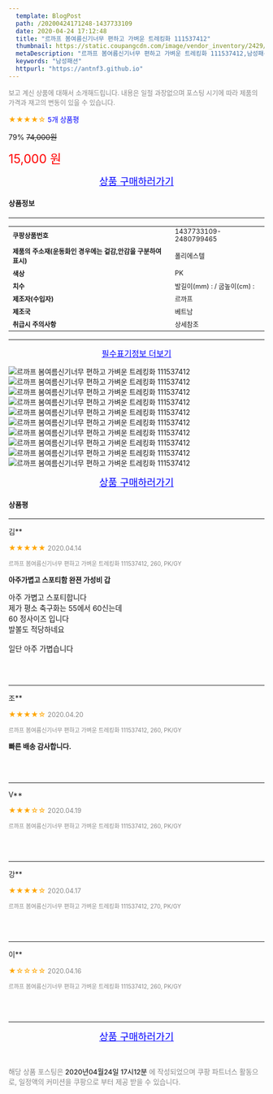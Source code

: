 ```yaml
---
  template: BlogPost
  path: /20200424171248-1437733109
  date: 2020-04-24 17:12:48
  title: "르까프 봄여름신기너무 편하고 가벼운 트레킹화 111537412"
  thumbnail: https://static.coupangcdn.com/image/vendor_inventory/2429/dab256281a9b99eef13b7b3a5e3c84ea46d48c872870e4fa7303729b7fb2.jpg
  metaDescription: "르까프 봄여름신기너무 편하고 가벼운 트레킹화 111537412,남성패션"
  keywords: "남성패션"
  httpurl: "https://antnf3.github.io"
---
```

  
<span style="color: #888;font-size:0.8rem">보고 계신 상품에 대해서 소개해드립니다.
내용은 일절 과장없으며 포스팅 시기에 따라 제품의 가격과 재고의 변동이 있을 수 있습니다.</span>
  
<span style="color: orange;">★★★★☆</span> <span style="color: blue;font-size: 0.85rem;">5개 상품평</span>

<span style="font-size: 0.9rem">79%</span> <span style="font-size: 0.9rem">~~74,000원~~</span>

<span style="color: red;font-size: 1.5rem;">15,000 원</span>



<p align="center"><a href="http://me2.do/5EfJLtOE" style="font-size: 1.2rem; color: blue;">상품 구매하러가기</a></p>

#### 상품정보

---

|                  |                       |
| ---------------- | --------------------- |
| **<span style="font-size:0.8rem;">쿠팡상품번호</span>** | <span style="font-size:0.8rem;">1437733109-2480799465</span> |
| **<span style="font-size:0.8rem;">제품의 주소재(운동화인 경우에는 겉감,안감을 구분하여 표시)</span>**    | <span style="font-size:0.8rem;">폴리에스텔</span>        |
| **<span style="font-size:0.8rem;">색상</span>**    | <span style="font-size:0.8rem;">PK</span>        |
| **<span style="font-size:0.8rem;">치수</span>**    | <span style="font-size:0.8rem;">발길이(mm) : / 굽높이(cm) :</span>        |
| **<span style="font-size:0.8rem;">제조자(수입자)</span>**    | <span style="font-size:0.8rem;">르까프</span>        |
| **<span style="font-size:0.8rem;">제조국</span>**    | <span style="font-size:0.8rem;">베트남</span>        |
| **<span style="font-size:0.8rem;">취급시 주의사항</span>**    | <span style="font-size:0.8rem;">상세참조</span>        |



---

<p align="center"><a href="http://me2.do/5EfJLtOE" style="font-size: 1rem; color: blue;">필수표기정보 더보기</a></p>

![르까프 봄여름신기너무 편하고 가벼운 트레킹화 111537412](http://thumbnail7.coupangcdn.com/thumbnails/remote/q89/image/vendor_inventory/f4b8/75d8266da84c84dbdbe593ade8615458a92119dfcdaedc24cfb5f84c8dd3.jpg)
![르까프 봄여름신기너무 편하고 가벼운 트레킹화 111537412](http://thumbnail7.coupangcdn.com/thumbnails/remote/q89/image/vendor_inventory/ff5c/5b6f7c04287970ae0a14074b8311f24c467df7999abd8cdf0fb743c938d9.jpg)
![르까프 봄여름신기너무 편하고 가벼운 트레킹화 111537412](http://thumbnail10.coupangcdn.com/thumbnails/remote/q89/image/vendor_inventory/73da/90e62c38b8b10a0bf7b1fc58230288fca17b4543d913fb1d828727eae8a7.jpg)
![르까프 봄여름신기너무 편하고 가벼운 트레킹화 111537412](http://thumbnail6.coupangcdn.com/thumbnails/remote/q89/image/vendor_inventory/58ca/52279874bd7ca61e855eeea592f5f3cad6a04e2a9ab463bd722d96541616.jpg)
![르까프 봄여름신기너무 편하고 가벼운 트레킹화 111537412](http://thumbnail10.coupangcdn.com/thumbnails/remote/q89/image/vendor_inventory/f808/ec96c420b6930b4043d25eb33d3c91f4b7594de35f7cf4b5148bfa105df9.jpg)
![르까프 봄여름신기너무 편하고 가벼운 트레킹화 111537412](http://thumbnail6.coupangcdn.com/thumbnails/remote/q89/image/vendor_inventory/25f1/6fb8d662be3992e1e10ffbf624ddfffa987fb802a7361d699c0514a92345.jpg)
![르까프 봄여름신기너무 편하고 가벼운 트레킹화 111537412](http://thumbnail6.coupangcdn.com/thumbnails/remote/q89/image/vendor_inventory/9641/73f2867aae212a3d7e33e5ec2fb16d07d4b5935de3c9f4eaf9a6c1206cdb.jpg)
![르까프 봄여름신기너무 편하고 가벼운 트레킹화 111537412](http://thumbnail10.coupangcdn.com/thumbnails/remote/q89/image/vendor_inventory/23a9/4f46f8d2a2ef43ab03e4a139e3a5de9968f5c12bdafe47862dde231be139.jpg)
![르까프 봄여름신기너무 편하고 가벼운 트레킹화 111537412](http://thumbnail8.coupangcdn.com/thumbnails/remote/q89/image/vendor_inventory/8ee0/f6502477bc5cb909bba335644bdd9973900a207e123b2c2dbba657c01cc0.jpg)
![르까프 봄여름신기너무 편하고 가벼운 트레킹화 111537412](http://thumbnail9.coupangcdn.com/thumbnails/remote/q89/image/vendor_inventory/f9e1/6316cb9c0622f687f30a93711ee68633ceaa1a893a305dbe35f8165b4533.png)

<p align="center"><a href="http://me2.do/5EfJLtOE" style="font-size: 1.2rem; color: blue;">상품 구매하러가기</a></p>

#### 상품평
  
---
  
김**
    
<span style="color: orange;">★★★★★</span> <span style="font-size:0.8rem;color: #888;">2020.04.14</span>
    
<span style="color: #888;font-size:0.7rem">르까프 봄여름신기너무 편하고 가벼운 트레킹화 111537412, 260, PK/GY</span>
    
<span style="font-size:0.85rem">**아주가볍고 스포티함 완젼 가성비 갑**</span>
    
<span style="font-size: 0.9rem;">아주 가볍고 스포티합니다<br/>제가 평소 축구화는 55에서 60신는데<br/>60 정사이즈 입니다<br/>발볼도 적당하네요<br/><br/>일단 아주 가볍습니다</span>
    
<br>
<br>

---
  
조**
    
<span style="color: orange;">★★★★☆</span> <span style="font-size:0.8rem;color: #888;">2020.04.20</span>
    
<span style="color: #888;font-size:0.7rem">르까프 봄여름신기너무 편하고 가벼운 트레킹화 111537412, 260, PK/GY</span>
    
<span style="font-size:0.85rem">**빠른 배송 감사합니다.**</span>
    

    
<br>
<br>

---
  
V**
    
<span style="color: orange;">★★★☆☆</span> <span style="font-size:0.8rem;color: #888;">2020.04.19</span>
    
<span style="color: #888;font-size:0.7rem">르까프 봄여름신기너무 편하고 가벼운 트레킹화 111537412, 260, PK/GY</span>
    

    

    
<br>
<br>

---
  
강**
    
<span style="color: orange;">★★★★☆</span> <span style="font-size:0.8rem;color: #888;">2020.04.17</span>
    
<span style="color: #888;font-size:0.7rem">르까프 봄여름신기너무 편하고 가벼운 트레킹화 111537412, 270, PK/GY</span>
    

    

    
<br>
<br>

---
  
이**
    
<span style="color: orange;">★☆☆☆☆</span> <span style="font-size:0.8rem;color: #888;">2020.04.16</span>
    
<span style="color: #888;font-size:0.7rem">르까프 봄여름신기너무 편하고 가벼운 트레킹화 111537412, 260, PK/GY</span>
    

    

    
<br>
<br>


  
---
  
<p align="center"><a href="http://me2.do/5EfJLtOE" style="font-size: 1.2rem; color: blue;">상품 구매하러가기</a></p>
  
<br>
  
<span style="font-size: 0.85rem; color: #888;">해당 상품 포스팅은 <span style="color: #000;"> 2020년04월24일 17시12분 </span> 에 작성되었으며 쿠팡 파트너스 활동으로, 일정액의 커미션을 쿠팡으로 부터 제공 받을 수 있습니다.</span>